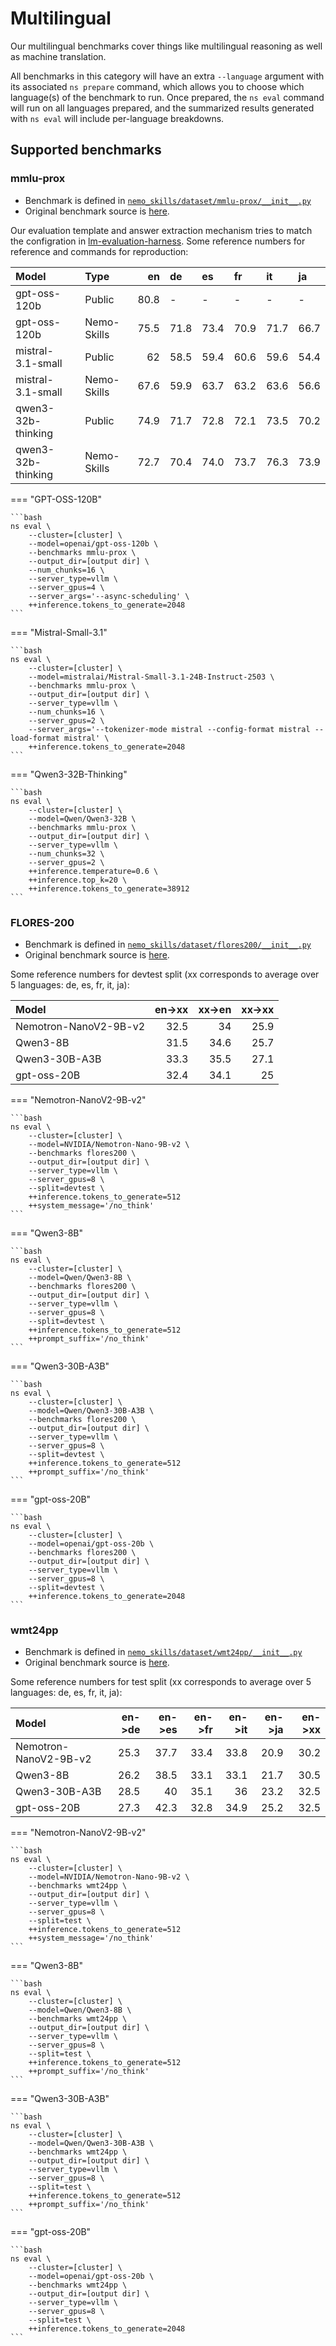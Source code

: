 # Multilingual

Our multilingual benchmarks cover things like multilingual reasoning as well as machine translation.

All benchmarks in this category will have an extra `--language` argument with its associated `ns prepare` command, which allows you to choose which language(s) of the benchmark to run.
Once prepared, the `ns eval` command will run on all languages prepared, and the summarized results generated with `ns eval` will include per-language breakdowns.

## Supported benchmarks

### mmlu-prox

- Benchmark is defined in [`nemo_skills/dataset/mmlu-prox/__init__.py`](https://github.com/NVIDIA-NeMo/Skills/blob/main/nemo_skills/dataset/mmlu-prox/__init__.py)
- Original benchmark source is [here](https://huggingface.co/datasets/li-lab/MMLU-ProX).

Our evaluation template and answer extraction mechanism tries to match the configration in [lm-evaluation-harness](https://github.com/EleutherAI/lm-evaluation-harness/tree/main/lm_eval/tasks/mmlu_prox).
Some reference numbers for reference and commands for reproduction:

| Model              | Type   |   en | de   | es   | fr   | it   | ja   |
|:-------------------|:-------|-----:|:-----|:-----|:-----|:-----|:-----|
| gpt-oss-120b       | Public       | 80.8 | -    | -    | -    | -    | -    |
| gpt-oss-120b       | Nemo-Skills  | 75.5 | 71.8 | 73.4 | 70.9 | 71.7 | 66.7 |
| mistral-3.1-small  | Public       | 62   | 58.5 | 59.4 | 60.6 | 59.6 | 54.4 |
| mistral-3.1-small  | Nemo-Skills  | 67.6 | 59.9 | 63.7 | 63.2 | 63.6 | 56.6 |
| qwen3-32b-thinking | Public       | 74.9 | 71.7 | 72.8 | 72.1 | 73.5 | 70.2 |
| qwen3-32b-thinking | Nemo-Skills  | 72.7 | 70.4 | 74.0 | 73.7 | 76.3 | 73.9 |

=== "GPT-OSS-120B"

    ```bash
    ns eval \
        --cluster=[cluster] \
        --model=openai/gpt-oss-120b \
        --benchmarks mmlu-prox \
        --output_dir=[output dir] \
        --num_chunks=16 \
        --server_type=vllm \
        --server_gpus=4 \
        --server_args='--async-scheduling' \
        ++inference.tokens_to_generate=2048
    ```

=== "Mistral-Small-3.1"

    ```bash
    ns eval \
        --cluster=[cluster] \
        --model=mistralai/Mistral-Small-3.1-24B-Instruct-2503 \
        --benchmarks mmlu-prox \
        --output_dir=[output dir] \
        --server_type=vllm \
        --num_chunks=16 \
        --server_gpus=2 \
        --server_args='--tokenizer-mode mistral --config-format mistral --load-format mistral' \
        ++inference.tokens_to_generate=2048
    ```

=== "Qwen3-32B-Thinking"

    ```bash
    ns eval \
        --cluster=[cluster] \
        --model=Qwen/Qwen3-32B \
        --benchmarks mmlu-prox \
        --output_dir=[output dir] \
        --server_type=vllm \
        --num_chunks=32 \
        --server_gpus=2 \
        ++inference.temperature=0.6 \
        ++inference.top_k=20 \
        ++inference.tokens_to_generate=38912
    ```

### FLORES-200

- Benchmark is defined in [`nemo_skills/dataset/flores200/__init__.py`](https://github.com/NVIDIA-NeMo/Skills/blob/main/nemo_skills/dataset/flores200/__init__.py)
- Original benchmark source is [here](https://huggingface.co/datasets/openlanguagedata/flores_plus).

Some reference numbers for devtest split (xx corresponds to average over 5 languages: de, es, fr, it, ja):

| Model                  | en->xx | xx->en | xx->xx |
|:-----------------------|------:|------:|------:|
| Nemotron-NanoV2-9B-v2  | 32.5 |  34  | 25.9 |
| Qwen3-8B               | 31.5 | 34.6 | 25.7 |
| Qwen3-30B-A3B          | 33.3 | 35.5 | 27.1 |
| gpt-oss-20B            | 32.4 | 34.1 |  25  |

=== "Nemotron-NanoV2-9B-v2"

    ```bash
    ns eval \
        --cluster=[cluster] \
        --model=NVIDIA/Nemotron-Nano-9B-v2 \
        --benchmarks flores200 \
        --output_dir=[output dir] \
        --server_type=vllm \
        --server_gpus=8 \
        --split=devtest \
        ++inference.tokens_to_generate=512
        ++system_message='/no_think'
    ```

=== "Qwen3-8B"

    ```bash
    ns eval \
        --cluster=[cluster] \
        --model=Qwen/Qwen3-8B \
        --benchmarks flores200 \
        --output_dir=[output dir] \
        --server_type=vllm \
        --server_gpus=8 \
        --split=devtest \
        ++inference.tokens_to_generate=512
        ++prompt_suffix='/no_think'
    ```

=== "Qwen3-30B-A3B"

    ```bash
    ns eval \
        --cluster=[cluster] \
        --model=Qwen/Qwen3-30B-A3B \
        --benchmarks flores200 \
        --output_dir=[output dir] \
        --server_type=vllm \
        --server_gpus=8 \
        --split=devtest \
        ++inference.tokens_to_generate=512
        ++prompt_suffix='/no_think'
    ```

=== "gpt-oss-20B"

    ```bash
    ns eval \
        --cluster=[cluster] \
        --model=openai/gpt-oss-20b \
        --benchmarks flores200 \
        --output_dir=[output dir] \
        --server_type=vllm \
        --server_gpus=8 \
        --split=devtest \
        ++inference.tokens_to_generate=2048
    ```

### wmt24pp

- Benchmark is defined in [`nemo_skills/dataset/wmt24pp/__init__.py`](https://github.com/NVIDIA-NeMo/Skills/blob/main/nemo_skills/dataset/wmt24pp/__init__.py)
- Original benchmark source is [here](https://huggingface.co/datasets/google/wmt24pp).

Some reference numbers for test split (xx corresponds to average over 5 languages: de, es, fr, it, ja):

| Model                  | en->de | en->es | en->fr | en->it | en->ja | en->xx |
|:-----------------------|------:|------:|------:|------:|------:|------:|
| Nemotron-NanoV2-9B-v2  | 25.3 | 37.7 | 33.4 | 33.8 | 20.9 |  30.2  |
| Qwen3-8B               | 26.2 | 38.5 | 33.1 | 33.1 | 21.7 | 30.5 |
| Qwen3-30B-A3B          | 28.5 |  40  | 35.1 |  36  | 23.2 | 32.5 |
| gpt-oss-20B            | 27.3 | 42.3 | 32.8 | 34.9 | 25.2 | 32.5 |

=== "Nemotron-NanoV2-9B-v2"

    ```bash
    ns eval \
        --cluster=[cluster] \
        --model=NVIDIA/Nemotron-Nano-9B-v2 \
        --benchmarks wmt24pp \
        --output_dir=[output dir] \
        --server_type=vllm \
        --server_gpus=8 \
        --split=test \
        ++inference.tokens_to_generate=512
        ++system_message='/no_think'
    ```

=== "Qwen3-8B"

    ```bash
    ns eval \
        --cluster=[cluster] \
        --model=Qwen/Qwen3-8B \
        --benchmarks wmt24pp \
        --output_dir=[output dir] \
        --server_type=vllm \
        --server_gpus=8 \
        --split=test \
        ++inference.tokens_to_generate=512
        ++prompt_suffix='/no_think'
    ```

=== "Qwen3-30B-A3B"

    ```bash
    ns eval \
        --cluster=[cluster] \
        --model=Qwen/Qwen3-30B-A3B \
        --benchmarks wmt24pp \
        --output_dir=[output dir] \
        --server_type=vllm \
        --server_gpus=8 \
        --split=test \
        ++inference.tokens_to_generate=512
        ++prompt_suffix='/no_think'
    ```

=== "gpt-oss-20B"

    ```bash
    ns eval \
        --cluster=[cluster] \
        --model=openai/gpt-oss-20b \
        --benchmarks wmt24pp \
        --output_dir=[output dir] \
        --server_type=vllm \
        --server_gpus=8 \
        --split=test \
        ++inference.tokens_to_generate=2048
    ```
